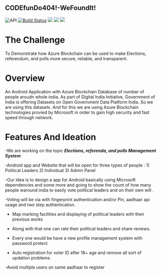 ## CODEfunDo404!-WeFoundIt!

 ![API](https://img.shields.io/badge/API-17%2B-blue.svg?style=flat)
 [![Build Status](https://travis-ci.org/googlesamples/google-services.svg?branch=master)](https://travis-ci.org/googlesamples/google-services)
 ![](https://img.shields.io/badge/-Java-brightgreen.svg)
 ![](https://img.shields.io/badge/-XML-blue.svg)
 ![](https://img.shields.io/badge/Android%20SDK%20Version-28.0.0-brightgreen.svg)
 
 # The Challenge
  To Demonstrate how Azure Blockchain can be used to make Elections, referendum, and polls more secure, reliable, and transparent.

 # Overview
  An Android Application with Azure Blockchain Database of number of people aroudn whole india.
  As part of Digital India Initiative, Government of India is offering Datasets on Open Government Data Platform India. So we are using     this datasets.
  And for this we are using Azure Blockchain technologies provied by Microsoft in order to gain high security and fast speed through         network.
  
  # Features And Ideation
  -We are working  on the topic  ***Elections, referenda, and polls Management  System***
  
  -Android app and Website that will be open for three types of people :
    1)  Political Leaders
    2)  Individual
    3)  Admin Panel
    
 -Our Idea  is to design a app  for Android basically using Microsoft dependencies and some more and going to show the count of how many   people waround india to easily vote political leaders and on their own will .
 
 -Voting will be via with fingerprint authentication and/or Pin, aadhaar api usage and two step authentication.
 
 - Map marking facilities and displaying of political leaders with their previous works 
 
 - Along with that one can rate their political leaders and share reviews.
 
 - Every one would be have a new profile management system with password protect.
 
 - Auto registration for voter ID after 18+ age and remove all sort of updation problems.
 
 -Avoid multiple users on same aadhaar to register
  
